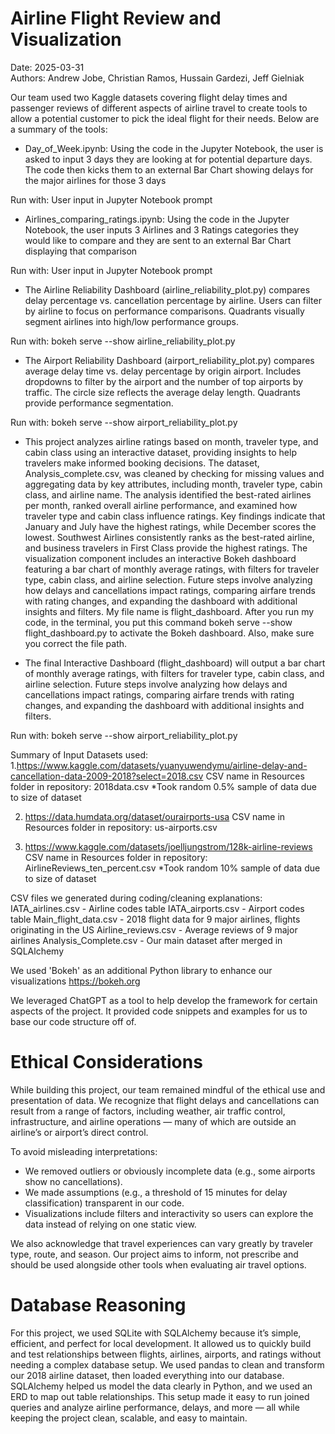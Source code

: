 # Airline Flight Review and Visualization 
Date: 2025-03-31    
Authors: Andrew Jobe, Christian Ramos, Hussain Gardezi, Jeff Gielniak

Our team used two Kaggle datasets covering flight delay times and passenger reviews of different aspects of airline travel to create tools to allow a potential customer to pick the ideal flight for their needs.  Below are a summary of the tools:

- Day_of_Week.ipynb: Using the code in the Jupyter Notebook, the user is asked to input 3 days they are looking at for potential departure days.  The code then kicks them to an external Bar Chart showing delays for the major airlines for those 3 days

Run with: User input in Jupyter Notebook prompt

- Airlines_comparing_ratings.ipynb: Using the code in the Jupyter Notebook, the user inputs 3 Airlines and 3 Ratings categories they would like to compare and they are sent to an external Bar Chart displaying that comparison

Run with: User input in Jupyter Notebook prompt

- The Airline Reliability Dashboard (airline_reliability_plot.py) compares delay percentage vs. cancellation percentage by airline.  Users can filter by airline to focus on performance comparisons.  Quadrants visually segment airlines into high/low performance groups.

Run with: bokeh serve --show airline_reliability_plot.py

- The Airport Reliability Dashboard (airport_reliability_plot.py) compares average delay time vs. delay percentage by origin airport.  Includes dropdowns to filter by the airport and the number of top airports by traffic.  The circle size reflects the average delay length. Quadrants provide performance segmentation.

Run with: bokeh serve --show airport_reliability_plot.py

- This project analyzes airline ratings based on month, traveler type, and cabin class using an interactive dataset, providing insights to help travelers make informed booking decisions. The dataset, Analysis_complete.csv, was cleaned by checking for missing values and aggregating data by key attributes, including month, traveler type, cabin class, and airline name. The analysis identified the best-rated airlines per month, ranked overall airline performance, and examined how traveler type and cabin class influence ratings. Key findings indicate that January and July have the highest ratings, while December scores the lowest. Southwest Airlines consistently ranks as the best-rated airline, and business travelers in First Class provide the highest ratings. The visualization component includes an interactive Bokeh dashboard featuring a bar chart of monthly average ratings, with filters for traveler type, cabin class, and airline selection. Future steps involve analyzing how delays and cancellations impact ratings, comparing airfare trends with rating changes, and expanding the dashboard with additional insights and filters. My file name is flight_dashboard. After you run my code, in the terminal, you put this command bokeh serve --show flight_dashboard.py to activate the Bokeh dashboard. Also, make sure you correct the file path.

- The final Interactive Dashboard (flight_dashboard) will output a bar chart of monthly average ratings, with filters for traveler type, cabin class, and airline selection. Future steps involve analyzing how delays and cancellations impact ratings, comparing airfare trends with rating changes, and expanding the dashboard with additional insights and filters.

Run with: bokeh serve --show airport_reliability_plot.py

Summary of Input Datasets used:
1.https://www.kaggle.com/datasets/yuanyuwendymu/airline-delay-and-cancellation-data-2009-2018?select=2018.csv
CSV name in Resources folder in repository: 2018data.csv
*Took random 0.5% sample of data due to size of dataset

2. https://data.humdata.org/dataset/ourairports-usa
CSV name in Resources folder in repository: us-airports.csv

3. https://www.kaggle.com/datasets/joelljungstrom/128k-airline-reviews
CSV name in Resources folder in repository: AirlineReviews_ten_percent.csv
*Took random 10% sample of data due to size of dataset


CSV files we generated during coding/cleaning explanations:
IATA_airlines.csv - Airline codes table
IATA_airports.csv - Airport codes table
Main_flight_data.csv - 2018 flight data for 9 major airlines, flights originating in the US
Airline_reviews.csv - Average reviews of 9 major airlines
Analysis_Complete.csv - Our main dataset after merged in SQLAlchemy

We used 'Bokeh' as an additional Python library to enhance our visualizations
https://bokeh.org

We leveraged ChatGPT as a tool to help develop the framework for certain aspects of the project. It provided code snippets and examples for us to base our code structure off of.

# Ethical Considerations

While building this project, our team remained mindful of the ethical use and presentation of data. We recognize that flight delays and cancellations can result from a range of factors, including weather, air traffic control, infrastructure, and airline operations — many of which are outside an airline’s or airport’s direct control.

To avoid misleading interpretations:

- We removed outliers or obviously incomplete data (e.g., some airports show no cancellations). 
- We made assumptions (e.g., a threshold of 15 minutes for delay classification) transparent in our code.
- Visualizations include filters and interactivity so users can explore the data instead of relying on one static view.

We also acknowledge that travel experiences can vary greatly by traveler type, route, and season. Our project aims to inform, not prescribe and should be used alongside other tools when evaluating air travel options.

# Database Reasoning

For this project, we used SQLite with SQLAlchemy because it’s simple, efficient, and perfect for local development. It allowed us to quickly build and test relationships between flights, airlines, airports, and ratings without needing a complex database setup. We used pandas to clean and transform our 2018 airline dataset, then loaded everything into our database. SQLAlchemy helped us model the data clearly in Python, and we used an ERD to map out table relationships. This setup made it easy to run joined queries and analyze airline performance, delays, and more — all while keeping the project clean, scalable, and easy to maintain.
